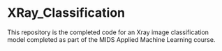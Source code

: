# XRay_Classification
This repository is the completed code for an Xray image classification model completed as part of the MIDS Applied Machine Learning course.
